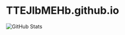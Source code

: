 # TTEJlbMEHb.github.io
![GitHub Stats](https://github-readme-stats.vercel.app/api?username=TTEJlbMEHb&show_icons=true)
